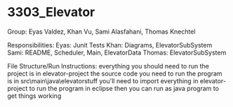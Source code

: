 # 3303_Elevator

Group: Eyas Valdez, Khan Vu, Sami Alasfahani, Thomas Knechtel

Responsibilities:
  Eyas: Junit Tests
  Khan: Diagrams, ElevatorSubSystem
  Sami: README, Scheduler, Main, ElevatorData
  Thomas: ElevatorSubSystem
  
  File Structure/Run Instructions:
    everything you should need to run the project is in elevator-project
    the source code you need to run the program is in src\main\java\elevatorstuff
    you'll need to import everything in elevator-project to run the program in eclipse
    then you can run as java program to get things working
   
